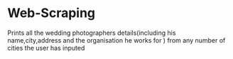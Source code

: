 # Web-Scraping
Prints all the wedding photographers details(including his name,city,address and the organisation he works for ) from any number of cities the user has inputed
